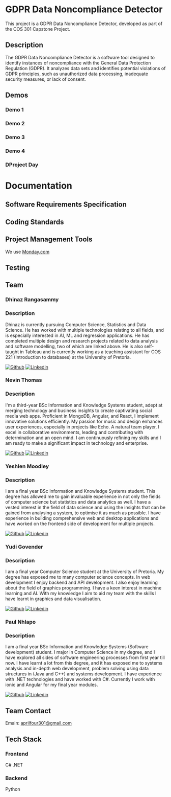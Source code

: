 
# GDPR Data Noncompliance Detector

This project is a GDPR Data Noncompliance Detector, developed as part of the COS 301 Capstone Project.

## Description

The GDPR Data Noncompliance Detector is a software tool designed to identify instances of noncompliance with the General Data Protection Regulation (GDPR). It analyzes data sets and identifies potential violations of GDPR principles, such as unauthorized data processing, inadequate security measures, or lack of consent.

## Demos

### Demo 1

### Demo 2

### Demo 3

### Demo 4

### DProject Day

# Documentation

## Software Requirements Specification

## Coding Standards

## Project Management Tools
We use [Monday.com](https://monday.com)

## Testing 


## Team

### Dhinaz Rangasammy  

### Description
Dhinaz is currently pursuing Computer Science, Statistics and Data Science. He has worked with multiple technologies relating to all fields, and is especially interested in AI, ML and regression applications. He has completed multiple design and research projects related to data analysis and software modelling, two of which are linked above. He is also self-taught in Tableau and is currently working as a teaching assistant for COS 221 (Introduction to databases) at the University of Pretoria.

[![Github](https://img.shields.io/badge/GitHub-100000?style=for-the-badge&logo=github&logoColor=white "Github")](https://github.com/u21598012) 
 [![Linkedin](https://img.shields.io/badge/LinkedIn-0077B5?style=for-the-badge&logo=linkedin&logoColor=white "Linkedin")](https://www.linkedin.com/in/dhinaz-rangasamy-2b9636305)

### Nevin Thomas 

### Description
I'm a third-year BSc Information and Knowledge Systems student, adept at merging technology and business insights to create captivating social media web apps. Proficient in MongoDB, Angular, and React, I implement innovative solutions efficiently. My passion for music and design enhances user experiences, especially in projects like Echo. A natural team player, I excel in collaborative environments, leading and contributing with determination and an open mind. I am continuously refining my skills and I am ready to make a significant impact in technology and enterprise.

[![Github](https://img.shields.io/badge/GitHub-100000?style=for-the-badge&logo=github&logoColor=white "Github")](https://github.com/Nevin-Thomas) 
 [![Linkedin](https://img.shields.io/badge/LinkedIn-0077B5?style=for-the-badge&logo=linkedin&logoColor=white "Linkedin")](https://www.linkedin.com/in/nevin-thomas-a625462b3)

### Yeshlen Moodley

### Description
I am a final year BSc Information and Knowledge Systems student. This degree has allowed me to gain invaluable experience in not only the fields of computer science but statistics and data analytics as well. I have a vested interest in the field of data science and using the insights that can be gained from analysing a system, to optimise it as much as possible. I have experience in building comprehensive web and desktop applications and have worked on the frontend side of development for multiple projects.


[![Github](https://img.shields.io/badge/GitHub-100000?style=for-the-badge&logo=github&logoColor=white "Github")](https://github.com/Yeshlen) 
 [![Linkedin](https://img.shields.io/badge/LinkedIn-0077B5?style=for-the-badge&logo=linkedin&logoColor=white "Linkedin")](https://www.linkedin.com/in/yeshlen-moodley-a4349b300)

### Yudi Govender

### Description
I am a final year Computer Science student at the University of Pretoria. My degree has exposed me to many computer science concepts. In web development I enjoy backend and API development. I also enjoy learning about the field of graphics programming. I have a keen interest in machine learning and AI. With my knowledge I aim to aid my team with the skills I have learnt in graphics and data visualisation.

[![Github](https://img.shields.io/badge/GitHub-100000?style=for-the-badge&logo=github&logoColor=white "Github")](https://github.com/Yudi-G) 
 [![Linkedin](https://img.shields.io/badge/LinkedIn-0077B5?style=for-the-badge&logo=linkedin&logoColor=white "Linkedin")](https://www.linkedin.com/in/yudi-govender-6b81b3302)

### Paul Nhlapo

### Description
I am a final year BSc Information and Knowledge Systems (Software development) student. I major in Computer Science in my degree, and I have explored all sides of software engineering processes from first year till now. I have learnt a lot from this degree, and it has exposed me to systems analysis and in-depth web development, problem solving using data structures in (Java and C++) and systems development. I have experience with .NET technologies and have worked with C#. Currently I work with ionic and Angular for my final year modules.

[![Github](https://img.shields.io/badge/GitHub-100000?style=for-the-badge&logo=github&logoColor=white "Github")](https://github.com/paul-nhlapo) 
 [![Linkedin](https://img.shields.io/badge/LinkedIn-0077B5?style=for-the-badge&logo=linkedin&logoColor=white "Linkedin")](https://www.linkedin.com/in/paul-nhlapo-b9b59219a)

## Team Contact

Emain: aprilfour301@gmail.com

## Tech Stack

### Frontend
C# .NET

### Backend
Python